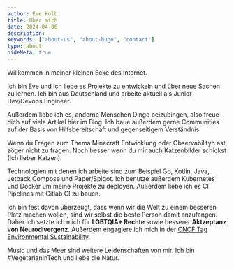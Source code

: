```yaml
---
author: Eve Kolb
title: Über mich
date: 2024-04-06
description:
keywords: ["about-us", "about-hugo", "contact"]
type: about
hideMeta: true
---
```


Willkommen in meiner kleinen Ecke des Internet.

Ich bin Eve und ich liebe es Projekte zu entwickeln und über neue Sachen zu lernen. Ich bin aus Deutschland und arbeite aktuell als Junior Dev/Devops Engineer.

Außerdem liebe ich es, anderne Menschen Dinge beizubingen, also freue dich auf viele Artikel hier im Blog. Ich baue außerdem gerne Communities auf der Basis von Hilfsbereitschaft und gegenseitigem Verständnis

Wenn du Fragen zum Thema Minecraft Entwicklung oder Observabilityh ast, zöger nicht zu fragen. Noch besser wenn du mir auch Katzenbilder schickst (Ich lieber Katzen).

Technologien mit denen ich arbeite sind zum Beispiel Go, Kotlin, Java, Jetpack Compose und Paper/Spigot. Ich benutze außerdem Kubernetes und Docker um meine Projekte zu deployen. Außerdem liebe ich es CI Pipelines mit Gitlab CI zu bauen.

Ich bin fest davon überzeugt, dass wenn wir die Welt zu einem besseren Platz machen wollen, sind wir selbst die beste Person damit anzufangen. Daher ich setzte ich mich für **LGBTQIA+ Rechte** sowie besserer **Aktzeptanz von Neurodivergenz**. Außerdem engagiere ich mich in der [CNCF Tag Environmental Sustainability](https://tag-env-sustainability.cncf.io/).

Music und das Meer sind weitere Leidenschaften von mir. Ich bin #VegetarianInTech und liebe die Natur.
